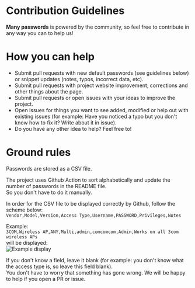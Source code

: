 # Contribution Guidelines

**Many passwords** is powered by the community, so feel free to contribute in any way you can to help us!

# How you can help

* Submit pull requests with new default passwords (see guidelines below) or snippet updates (notes, typos, incorrect data, etc).
* Submit pull requests with project website improvement, corrections and other things about the page.
* Submit pull requests or open issues with your ideas to improve the project.
* Open issues for things you want to see added, modified or help out with existing issues (for example: Have you noticed a typo but you don't know how to fix it? Write about it in issue).
* Do you have any other idea to help? Feel free to!

# Ground rules

Passwords are stored as a CSV file.

The project uses Github Action to sort alphabetically and update the number of passwords in the README file.   
So you don't have to do it manually.  

In order for the CSV file to be displayed correctly by Github, follow the scheme below:  
```Vendor,Model,Version,Access Type,Username,PASSWORD,Privileges,Notes```

Example:  
```3COM,Wireless AP,ANY,Multi,admin,comcomcom,Admin,Works on all 3com wireless APs```  
will be displayed:  
![Example display](https://cdn.discordapp.com/attachments/574604364342231052/765893402176126976/unknown.png)

If you don't know a field, leave it blank (for example: you don't know what the access type is, so leave this field blank).  
You don't have to worry that something has gone wrong. We will be happy to help if you open a PR or issue.
